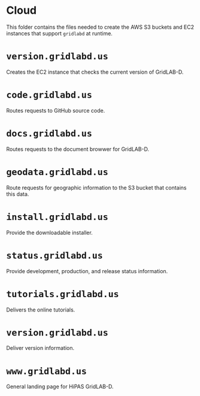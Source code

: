 # Cloud

This folder contains the files needed to create the AWS S3 buckets and EC2
instances that support `gridlabd` at runtime.

# `version.gridlabd.us`

Creates the EC2 instance that checks the current version of GridLAB-D.

# `code.gridlabd.us`

Routes requests to GitHub source code.

# `docs.gridlabd.us`

Routes requests to the document browwer for GridLAB-D.

# `geodata.gridlabd.us`

Route requests for geographic information to the S3 bucket that contains this data.

# `install.gridlabd.us`

Provide the downloadable installer.

# `status.gridlabd.us`

Provide development, production, and release status information.

# `tutorials.gridlabd.us`

Delivers the online tutorials.

# `version.gridlabd.us`

Deliver version information.

# `www.gridlabd.us`

General landing page for HiPAS GridLAB-D.
